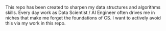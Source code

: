 This repo has been created to sharpen my data structures and algorithms skills. 
Every day work as Data Scientist / AI Engineer often drives me in niches that make me forget the foundations of CS.
I want to actively avoid this via my work in this repo.
